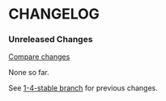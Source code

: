 # CHANGELOG

### Unreleased Changes

[Compare changes](https://github.com/codevise/pageflow-progress-navigation-bar/compare/1-4-stable...master)

None so far.

See
[1-4-stable branch](https://github.com/codevise/pageflow-progress-navigation-bar/blob/1-4-stable/CHANGELOG.md)
for previous changes.

